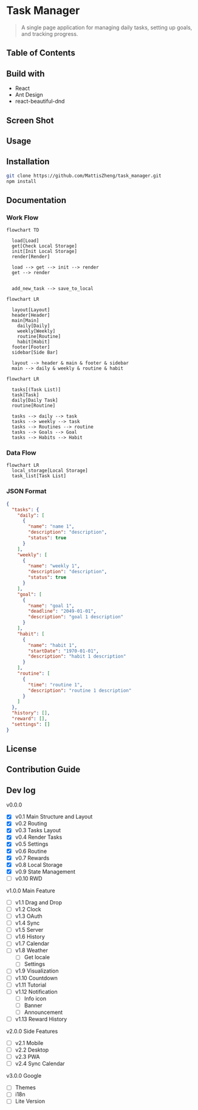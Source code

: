 # Task Manager

> A single page application for managing daily tasks, setting up goals, and tracking progress.

## Table of Contents

## Build with

- React
- Ant Design
- react-beautiful-dnd

## Screen Shot

## Usage

## Installation

```bash
git clone https://github.com/MattisZheng/task_manager.git
npm install
```

## Documentation

### Work Flow

```mermaid
flowchart TD

  load[Load]
  get[Check Local Storage]
  init[Init Local Storage]
  render[Render]

  load --> get --> init --> render
  get --> render


  add_new_task --> save_to_local

```

```mermaid
flowchart LR

  layout[Layout]
  header[Header]
  main[Main]
    daily[Daily]
    weekly[Weekly]
    routine[Routine]
    habit[Habit]
  footer[Footer]
  sidebar[Side Bar]

  layout --> header & main & footer & sidebar
  main --> daily & weekly & routine & habit
```

```mermaid
flowchart LR

  tasks[(Task List)]
  task[Task]
  daily[Daily Task]
  routine[Routine]

  tasks --> daily --> task
  tasks --> weekly --> task
  tasks --> Routines --> routine
  tasks --> Goals --> Goal
  tasks --> Habits --> Habit
```

### Data Flow

```mermaid
flowchart LR
  local_storage[Local Storage]
  task_list[Task List]
```

### JSON Format

```json
{
  "tasks": {
    "daily": [
      {
        "name": "name 1",
        "description": "description",
        "status": true
      }
    ],
    "weekly": [
      {
        "name": "weekly 1",
        "description": "description",
        "status": true
      }
    ],
    "goal": [
      {
        "name": "goal 1",
        "deadline": "2049-01-01",
        "description": "goal 1 description"
      }
    ],
    "habit": [
      {
        "name": "habit 1",
        "startDate": "1970-01-01",
        "description": "habit 1 description"
      }
    ],
    "routine": [
      {
        "time": "routine 1",
        "description": "routine 1 description"
      }
    ]
  },
  "history": [],
  "reward": [],
  "settings": []
}
```

## License

## Contribution Guide

## Dev log

v0.0.0

- [x] v0.1 Main Structure and Layout
- [x] v0.2 Routing
- [x] v0.3 Tasks Layout
- [x] v0.4 Render Tasks
- [x] v0.5 Settings
- [x] v0.6 Routine
- [x] v0.7 Rewards
- [x] v0.8 Local Storage
- [X] v0.9 State Management
- [ ] v0.10 RWD

v1.0.0 Main Feature

- [ ] v1.1 Drag and Drop
- [ ] v1.2 Clock
- [ ] v1.3 OAuth
- [ ] v1.4 Sync
- [ ] v1.5 Server
- [ ] v1.6 History
- [ ] v1.7 Calendar
- [ ] v1.8 Weather
  - [ ] Get locale
  - [ ] Settings
- [ ] v1.9 Visualization
- [ ] v1.10 Countdown
- [ ] v1.11 Tutorial
- [ ] v1.12 Notification
  - [ ] Info icon
  - [ ] Banner
  - [ ] Announcement
- [ ] v1.13 Reward History

v2.0.0 Side Features

- [ ] v2.1 Mobile
- [ ] v2.2 Desktop
- [ ] v2.3 PWA
- [ ] v2.4 Sync Calendar

v3.0.0 Google

- [ ] Themes
- [ ] i18n
- [ ] Lite Version
